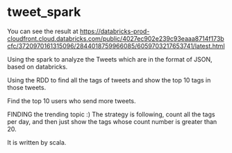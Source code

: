 # tweet_spark

You can see the result at https://databricks-prod-cloudfront.cloud.databricks.com/public/4027ec902e239c93eaaa8714f173bcfc/3720970161315096/2844018759966085/6059703217653741/latest.html

Using the spark to analyze the Tweets which are in the format of JSON, based on databricks.  

Using the RDD to find all the tags of tweets and show the top 10 tags in those tweets.  

Find the top 10 users who send more tweets.  

FINDING the trending topic :) The strategy is following, count all the tags per day, and then just show the tags whose count number is greater than 20.  

It is written by scala.
